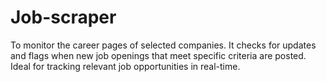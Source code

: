 # Job-scraper
To monitor the career pages of selected companies. It checks for updates and flags when new job openings that meet specific criteria are posted. Ideal for tracking relevant job opportunities in real-time.
